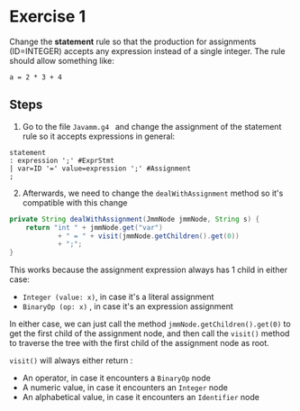# Exercise 1

Change the **statement** rule so that the production for assignments (ID=INTEGER) accepts any expression instead of a single integer. The rule should allow something like:

`a = 2 * 3 + 4`

## Steps

1. Go to the file `Javamm.g4 ` and change the assignment of the statement rule so it accepts expressions in general:
```g4
statement  
: expression ';' #ExprStmt  
| var=ID '=' value=expression ';' #Assignment   
;
```

2. Afterwards, we need to change the `dealWithAssignment` method so it's compatible with this change
```java
private String dealWithAssignment(JmmNode jmmNode, String s) {  
    return "int " + jmmNode.get("var")  
            + " = " + visit(jmmNode.getChildren().get(0))  
            + ";";  
}
```

This works because the assignment expression always has 1 child in either case:

- `Integer (value: x)`, in case it's a literal assignment
- `BinaryOp (op: x)` , in case it's an expression assignment

In either case, we can just call the method `jmmNode.getChildren().get(0)` to get the first child of the assignment node, and then call the `visit()` method to traverse the tree with the first child of the assignment node as root. 

`visit()` will always either return :

- An operator, in case it encounters a `BinaryOp` node
- A numeric value, in case it encounters an `Integer` node 
- An alphabetical value, in case it encounters an `Identifier` node